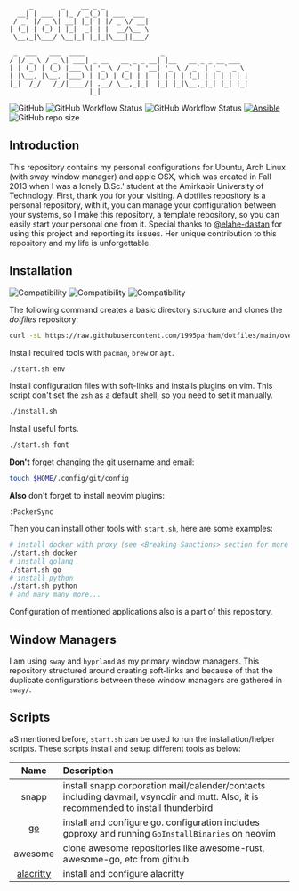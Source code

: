 ```
     _       _    __ _ _
  __| | ___ | |_ / _(_) | ___  ___
 / _` |/ _ \| __| |_| | |/ _ \/ __|
| (_| | (_) | |_|  _| | |  __/\__ \
 \__,_|\___/ \__|_| |_|_|\___||___/

 _  ___   ___  ____                   _
/ |/ _ \ / _ \| ___| _ __   __ _ _ __| |__   __ _ _ __ ___
| | (_) | (_) |___ \| '_ \ / _` | '__| '_ \ / _` | '_ ` _ \
| |\__, |\__, |___) | |_) | (_| | |  | | | | (_| | | | | | |
|_|  /_/   /_/|____/| .__/ \__,_|_|  |_| |_|\__,_|_| |_| |_|
                    |_|
```

![GitHub](https://img.shields.io/github/license/1995parham/dotfiles?logo=gnu&style=flat-square)
![GitHub Workflow Status](https://img.shields.io/github/workflow/status/1995parham/dotfiles/install?label=install&logo=github&style=flat-square)
![GitHub Workflow Status](https://img.shields.io/github/workflow/status/1995parham/dotfiles/lint?label=lint&logo=github&style=flat-square)
[![Ansible](https://img.shields.io/badge/ansible-ready-black?logo=ansible&style=flat-square)](https://github.com/1995parham-me/ansible-role)
![GitHub repo size](https://img.shields.io/github/repo-size/1995parham/dotfiles?style=flat-square)

## Introduction

This repository contains my personal configurations for Ubuntu, Arch Linux (with sway window manager) and apple OSX, which was created in Fall 2013 when I was a lonely B.Sc.' student at the Amirkabir University of Technology.
First, thank you for your visiting. A dotfiles repository is a personal repository, with it, you can manage your configuration between your systems, so I make this repository, a template repository, so you can easily start your personal one from it.
Special thanks to [@elahe-dastan](https://github.com/elahe-dastan) for using this project and reporting its issues. Her unique contribution to this repository and my life is unforgettable.

## Installation

![Compatibility](https://img.shields.io/badge/works%20on-macos-white?logo=macos&style=for-the-badge)
![Compatibility](https://img.shields.io/badge/works%20on-ubuntu-orange?logo=ubuntu&style=for-the-badge)
![Compatibility](https://img.shields.io/badge/works%20on-arch-blue?logo=archlinux&style=for-the-badge)

The following command creates a basic directory structure and clones the _dotfiles_ repository:

```bash
curl -sL https://raw.githubusercontent.com/1995parham/dotfiles/main/over-the-air-installation.sh | bash
```

Install required tools with `pacman`, `brew` or `apt`.

```bash
./start.sh env
```

Install configuration files with soft-links and installs plugins on vim.
This script don't set the `zsh` as a default shell, so you need to set it manually.

```bash
./install.sh
```

Install useful fonts.

```bash
./start.sh font
```

**Don't** forget changing the git username and email:

```bash
touch $HOME/.config/git/config
```

**Also** don't forget to install neovim plugins:

```vim
:PackerSync
```

Then you can install other tools with `start.sh`, here are some examples:

```bash
# install docker with proxy (see <Breaking Sanctions> section for more details)
./start.sh docker
# install golang
./start.sh go
# install python
./start.sh python
# and many many more...
```

Configuration of mentioned applications also is a part of this repository.

## Window Managers

I am using `sway` and `hyprland` as my primary window managers. This repository
structured around creating soft-links and because of that the duplicate configurations
between these window managers are gathered in `sway/`.

## Scripts

aS mentioned before, `start.sh` can be used to run the installation/helper scripts. These scripts install and setup different tools as below:

|                        Name                         | Description                                                                                                                   |
| :-------------------------------------------------: | :---------------------------------------------------------------------------------------------------------------------------- |
|                        snapp                        | install snapp corporation mail/calender/contacts including davmail, vsyncdir and mutt. Also, it is recommended to install thunderbird |
|                [go](https://go.dev/)                | install and configure go. configuration includes goproxy and running `GoInstallBinaries` on neovim                            |
|                       awesome                       | clone awesome repositories like awesome-rust, awesome-go, etc from github                                                     |
| [alacritty](https://github.com/alacritty/alacritty) | install and configure alacritty                                                                                               |
